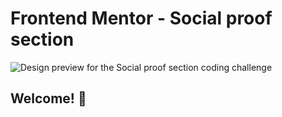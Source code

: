# Frontend Mentor - Social proof section

![Design preview for the Social proof section coding challenge](./design/desktop-preview.jpg)

## Welcome! 👋